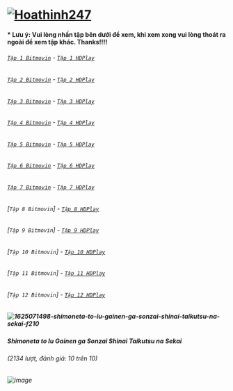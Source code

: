 # [![Hoathinh247](https://user-images.githubusercontent.com/75318518/141947432-f818d463-e399-4827-9d0d-1c5385968d8e.png)](https://admin1509.github.io/hoathinh247tv.com/)
#### * Lưu ý: Vui lòng nhấn tập bên dưới để xem, khi xem xong vui lòng thoát ra ngoài để xem tập khác. Thanks!!!!

###### [`Tập 1 Bitmovin`](https://bitly.com/30ssJ9s) - [`Tập 1 HDPlay`](https://bitly.com/3wP31YW)
###### [`Tập 2 Bitmovin`](https://bitly.com/3osnhvM) - [`Tập 2 HDPlay`](https://bitly.com/3osjvCC)
###### [`Tập 3 Bitmovin`](https://bitly.com/30tHv0m) - [`Tập 3 HDPlay`]()
###### [`Tập 4 Bitmovin`](https://bitly.com/3Fo3nZx) - [`Tập 4 HDPlay`]()
###### [`Tập 5 Bitmovin`](https://bitly.com/3wRSImZ) - [`Tập 5 HDPlay`]()
###### [`Tập 6 Bitmovin`](https://bitly.com/3qFBxnw) - [`Tập 6 HDPlay`]()
###### [`Tập 7 Bitmovin`](https://bitly.com/3wR9gLN) - [`Tập 7 HDPlay`]()
###### [`Tập 8 Bitmovin`] - [`Tập 8 HDPlay`]()
###### [`Tập 9 Bitmovin`] - [`Tập 9 HDPlay`]()
###### [`Tập 10 Bitmovin`] - [`Tập 10 HDPlay`]()
###### [`Tập 11 Bitmovin`] - [`Tập 11 HDPlay`]()
###### [`Tập 12 Bitmovin`] - [`Tập 12 HDPlay`]()

##### ![1625071498-shimoneta-to-iu-gainen-ga-sonzai-shinai-taikutsu-na-sekai-f210](https://user-images.githubusercontent.com/75318518/141960241-e7e44568-2a85-4a69-b9cc-87039c774459.jpg)
##### Shimoneta to Iu Gainen ga Sonzai Shinai Taikutsu na Sekai
###### (2134 lượt, đánh giá: 10 trên 10)
###### ![image](https://user-images.githubusercontent.com/75318518/141960625-fd1c94fb-ee96-441c-b2dc-ef5aed10293a.png)
